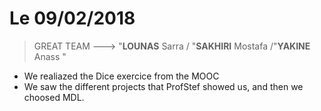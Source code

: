 # Le 09/02/2018

> GREAT TEAM ---> "**LOUNAS** Sarra / "**SAKHIRI** Mostafa /"**YAKINE** Anass "

- We realiazed the Dice exercice from the MOOC
- We saw the different projects that ProfStef showed us, and then we choosed MDL.
